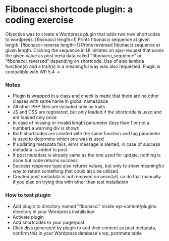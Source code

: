 # Fibonacci shortcode plugin: a coding exercise

Objective was to create a Wordpress plugin that adds two new shortcodes to wordpress:
[fibonacci length=1] Prints fibonacci sequence at given length.
[fibonacci-reverse length=1] Prints reversed fibonacci sequence at given length.
Clicking the sequence in UI initiates an ajax-request that saves the given value as post meta data called "fibonacci_sequence" or "fibonacci_reversed" depending on shortcode.
Use of also lambda function(s) and a trait(s) in a meaningful way was also requested.
Plugin is compatible with WP 5.4 ->

### Notes
- Plugin is wrapped in a class and check is made that there are no other classes with same name in global namespace
- All other PHP files are included only as traits
- JS and CSS are registered, but only loaded if the shortcode is used and are loaded only once
- In case of missing or invalid length parameter (less than 1 or not a number) a warning div is shown
- Both shortcodes are created with the same function and tag parameter is used to determine which one was is used
- If updating metadata fails, error message is alerted, in case of success metadata is added to post
- If post metadata is already same as the one used for update, nothing is done but code returns success
- Success response type also returns values, but only to show meaningful way to return something that could also be utilized
- Created post metadata is not removed on uninstall, so do that manually if you plan on trying this with other than test installation

### How to test plugin
- Add plugin to directory named "fibonacci" inside wp-content/plugins directory in your Wordpress installation
- Activate plugin
- Add shortcodes to your page/post
- Click divs generated by plugin to add their content as post metadata, confirm this in your Wordpress database's wp_postmeta table
